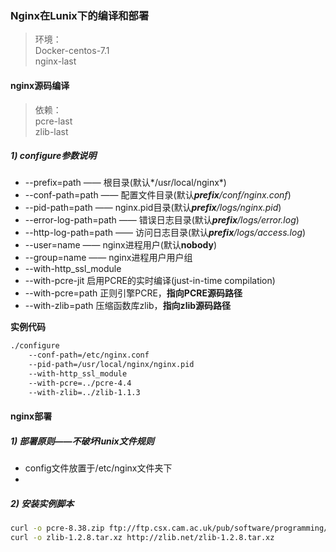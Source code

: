 <!--begin
"title":"Nginx在Lunix下的编译和部署",
"subtitle":"Nginx在Lunix下的编译和部署",
"bgphoto":"#a07",
"publishtime":"2015/12/31",
"category":"coding",
"preview":"post1004.jpg"
end-->

### Nginx在Lunix下的编译和部署

> 环境：  
>   Docker-centos-7.1  
>   nginx-last

#### nginx源码编译

> 依赖：  
>   pcre-last  
>   zlib-last

##### 1) configure参数说明

+ --prefix=path   ——  根目录(默认*/usr/local/nginx*)
+ --conf-path=path —— 配置文件目录(默认***prefix**/conf/nginx.conf*)
+ --pid-path=path ——  nginx.pid目录(默认***prefix**/logs/nginx.pid*)
+ --error-log-path=path   ——  错误日志目录(默认***prefix**/logs/error.log*)
+ --http-log-path=path    ——  访问日志目录(默认***prefix**/logs/access.log*)
+ --user=name   ——  nginx进程用户(默认**nobody**)
+ --group=name  ——  nginx进程用户用户组
+ --with-http_ssl_module    
+ --with-pcre-jit   启用PCRE的实时编译(just-in-time compilation)
+ --with-pcre=path  正则引擎PCRE，**指向PCRE源码路径**
+ --with-zlib=path  压缩函数库zlib，**指向zlib源码路径**

**实例代码**
``` bash
./configure
    --conf-path=/etc/nginx.conf
    --pid-path=/usr/local/nginx/nginx.pid
    --with-http_ssl_module
    --with-pcre=../pcre-4.4
    --with-zlib=../zlib-1.1.3
```

#### nginx部署

##### 1) 部署原则——不破坏lunix文件规则

+  config文件放置于/etc/nginx文件夹下
+  

##### 2) 安装实例脚本

``` bash
curl -o pcre-8.38.zip ftp://ftp.csx.cam.ac.uk/pub/software/programming/pcre/pcre-8.38.zip
curl -o zlib-1.2.8.tar.xz http://zlib.net/zlib-1.2.8.tar.xz

```
